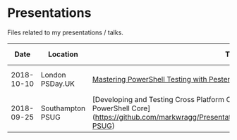 # Presentations

Files related to my presentations / talks.

Date       | Location         | Topic                                          | Further Links
-----------| -----------------| -----------------------------------------------| ------------------------------------------
2018-10-10 | London PSDay.UK  | [Mastering PowerShell Testing with Pester](https://github.com/markwragg/Presentations/tree/master/20181010_PSDayUK-2018) | [Recording @ PSDay.UK](https://www.youtube.com/watch?v=BbOiQCgDDR8)
2018-09-25 | Southampton PSUG | [Developing and Testing Cross Platform Compatible PowerShell Modules with PowerShell Core] (https://github.com/markwragg/Presentations/tree/master/20180925_Southampton-PSUG) | None
